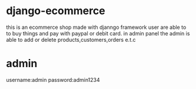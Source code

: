 # django-ecommerce

this is an ecommerce shop made with djanngo framework
user are able to to buy things and pay with paypal or debit card.
in admin panel the admin is able to add or delete products,customers,orders e.t.c

# admin
username:admin
password:admin1234
